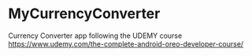 # MyCurrencyConverter
Currency Converter app following the UDEMY course https://www.udemy.com/the-complete-android-oreo-developer-course/
